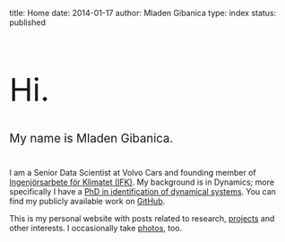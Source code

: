 title: Home
date: 2014-01-17
author: Mladen Gibanica
type: index
status: published

<h1 style="font-weight: 400; font-size: 4em;">Hi.</h1>

<h2 style="margin: 40px 0; font-weight: 400;">My name is Mladen Gibanica.</h2>

I am a Senior Data Scientist at Volvo Cars and founding member of
<a href="https://github.com/Ingenjorsarbete-For-Klimatet" target="_blank">Ingenjörsarbete för Klimatet (IFK)</a>.
My background is in Dynamics; more specifically I have a
<a href="https://research.chalmers.se/en/publication/514656" target="_blank">PhD in identification of dynamical systems</a>.
You can find my publicly available work on
<a href="https://github.com/mgcth" target="_blank">GitHub</a>.

This is my personal website with posts related to research,
<a href="https://mladen.gibanica.net/projects/">projects</a> and other interests.
I occasionally take <a href="https://mladen.gibanica.net/photos/">photos</a>, too.
